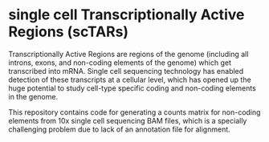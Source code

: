 # single cell Transcriptionally Active Regions (scTARs)

Transcriptionally Active Regions are regions of the genome (including all introns, exons, and non-coding elements of the genome) which get transcribed into mRNA. Single cell sequencing technology has enabled detection of these transcripts at a cellular level, which has opened up the huge potential to study cell-type specific coding and non-coding elements in the genome. 

This repository contains code for generating a counts matrix for non-coding elements from 10x single cell sequencing BAM files, which is a specially challenging problem due to lack of  an annotation file for alignment. 
